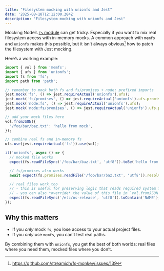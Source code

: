 ```yaml
---
title: "Filesystem mocking with unionfs and Jest"
date: '2025-08-18T12:12:00.284Z'
description: "Filesystem mocking with unionfs and Jest"
---
```


Mocking Node’s [`fs` module](https://nodejs.org/api/fs.html) can get tricky.
Especially if you want to mix real filesystem access with in-memory mocks. A
common approach with `memfs` and `unionfs` makes this possible, but it isn’t
always obvious[^issue] how to patch the filesystem with Jest mocking.

[^issue]:
    https://github.com/streamich/fs-monkey/issues/139

Here’s a working example:

```js
import { vol } from 'memfs';
import { ufs } from 'unionfs';
import fs from 'fs';
import path from 'path';

// remember to mock both fs and fs/promises + node: prefixed imports
jest.mock('fs', () => jest.requireActual('unionfs').ufs);
jest.mock('fs/promises', () => jest.requireActual('unionfs').ufs.promises);
jest.mock('node:fs', () => jest.requireActual('unionfs').ufs);
jest.mock('node:fs/promises', () => jest.requireActual('unionfs').ufs.promises);

// add your mock files here
vol.fromJSON({
  '/foo/bar/baz.txt': 'hello from mock',
});

// combine real fs and in-memory fs
ufs.use(jest.requireActual('fs')).use(vol);

it('unionfs', async () => {
  // mocked file works
  expect(fs.readFileSync('/foo/bar/baz.txt', 'utf8')).toBe('hello from mock');

  // fs/promises also works
  await expect(fs.promises.readFile('/foo/bar/baz.txt', 'utf8')).resolves.toBe('hello from mock');

  // real files work too
  // - this is useful for preserving logic that reads required system files that a dependency might assume exists.
  // - you can also *override* the value of this file in `vol.fromJSON` above.
  expect(fs.readFileSync('/etc/os-release', 'utf8')).toContain('NAME');
});
```

## Why this matters

- If you _only_ mock `fs`, you lose access to your actual project files.
- If you _only_ use `memfs`, you can’t test real paths.

By combining them with `unionfs`, you get the best of both worlds: real files where you need them, mocked files where you don’t.